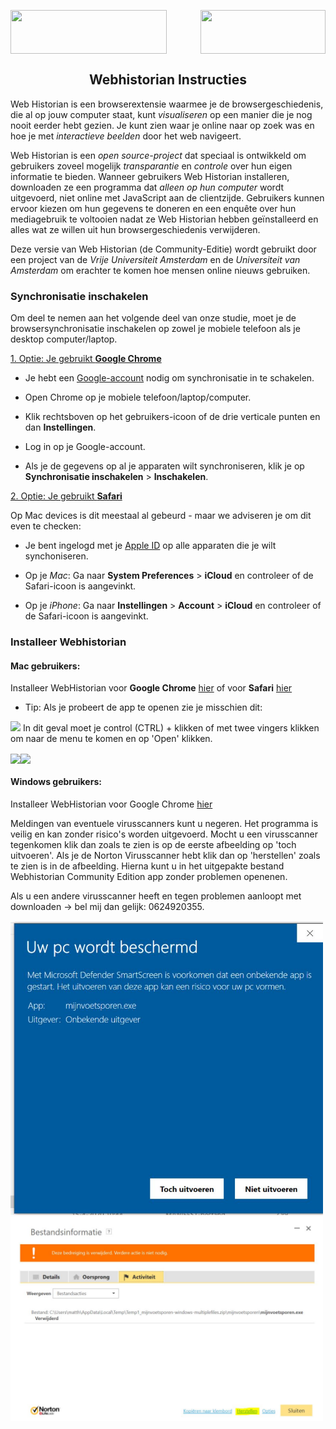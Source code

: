 <img align="center" width="250" height="70" src="https://i1.wp.com/uvadiversity.blog/wp-content/uploads/2018/09/logo-uva.jpg?ssl=1"><img align="right" width="200" height="70" src="https://www.vu.nl/nl/Images/VUlogo_NL_Blauw_HR_RGB_tcm289-201375.png"> 

<h2 align="center">
Webhistorian Instructies
</h2>

Web Historian is een browserextensie waarmee je de browsergeschiedenis, die al op jouw computer staat, kunt *visualiseren* op een manier die je nog nooit eerder hebt gezien. Je kunt zien waar je online naar op zoek was en hoe je met *interactieve beelden* door het web navigeert.

Web Historian is een *open source-project* dat speciaal is ontwikkeld om gebruikers zoveel mogelijk *transparantie* en *controle* over hun eigen informatie te bieden. Wanneer gebruikers Web Historian installeren, downloaden ze een programma dat *alleen op hun computer* wordt uitgevoerd, niet online met JavaScript aan de clientzijde. Gebruikers kunnen ervoor kiezen om hun gegevens te doneren en een enquête over hun mediagebruik te voltooien nadat ze Web Historian hebben geïnstalleerd en alles wat ze willen uit hun browsergeschiedenis verwijderen.

Deze versie van Web Historian (de Community-Editie) wordt gebruikt door een project van de *Vrije Universiteit Amsterdam* en de *Universiteit van Amsterdam* om erachter te komen hoe mensen online nieuws gebruiken.

### Synchronisatie inschakelen

Om deel te nemen aan het volgende deel van onze studie, moet je de browsersynchronisatie inschakelen op zowel je mobiele telefoon als je desktop computer/laptop.

<ins>1. Optie: Je gebruikt **Google Chrome**</ins>
 
- Je hebt een [Google-account](https://support.google.com/accounts/answer/27441?hl=nl) nodig om synchronisatie in te schakelen.
 
- Open Chrome op je mobiele telefoon/laptop/computer. 
 
- Klik rechtsboven op het gebruikers-icoon of de drie verticale punten en dan **Instellingen**.
 
- Log in op je Google-account.
 
- Als je de gegevens op al je apparaten wilt synchroniseren, klik je op **Synchronisatie inschakelen** > **Inschakelen**.

<ins>2. Optie: Je gebruikt **Safari**</ins>

Op Mac devices is dit meestaal al gebeurd - maar we adviseren je om dit even te checken:
 
- Je bent ingelogd met je [Apple ID](https://support.apple.com/en-gb/HT204053) op alle apparaten die je wilt synchoniseren.
 
- Op je *Mac*: Ga naar **System Preferences** > **iCloud** en controleer of de Safari-icoon is aangevinkt.
- Op je *iPhone*: Ga naar **Instellingen** > **Account** > **iCloud** en controleer of de Safari-icoon is aangevinkt.

### Installeer Webhistorian 
#### Mac gebruikers: 
Installeer WebHistorian voor **Google Chrome** [hier](https://github.com/Filter-Bubble/Filter-Bubble.github.io/raw/master/extensions/WebHistorianCommunityMacChrome.dmg)
of voor **Safari** [hier](https://github.com/Filter-Bubble/Filter-Bubble.github.io/raw/master/extensions/WebHistorianCommunityMacSafari.dmg)

- Tip: Als je probeert de app te openen zie je misschien dit:
<img src="https://i0.wp.com/www.reviewcentralme.com/wp-content/uploads/2017/04/Image-1.png" width="200">
In dit geval moet je control (CTRL) + klikken of met twee vingers klikken om naar de menu te komen en op 'Open' klikken.
  <p float="left"><img src="https://i1.wp.com/www.reviewcentralme.com/wp-content/uploads/2017/04/Image-2.png" align="center" width="100"><img align="center" src="https://i0.wp.com/www.reviewcentralme.com/wp-content/uploads/2017/04/Image-3.png" width="200"></p>

#### Windows gebruikers: 
Installeer WebHistorian voor Google Chrome [hier](https://github.com/Filter-Bubble/Filter-Bubble.github.io/raw/master/extensions/WebHistorianCommunityWindowsChrome.exe)

Meldingen van eventuele virusscanners kunt u negeren. Het programma is veilig en kan zonder risico's worden uitgevoerd. Mocht u een virusscanner tegenkomen klik dan zoals te zien is op de eerste afbeelding op 'toch uitvoeren'. Als je de Norton Virusscanner hebt klik dan op 'herstellen' zoals te zien is in de afbeelding. Hierna kunt u in het uitgepakte bestand Webhistorian Community Edition app zonder problemen openenen. 

Als u een andere virusscanner heeft en tegen problemen aanloopt met downloaden -> bel mij dan gelijk: 0624920355. 

<img src=Virus1.JPG width="500">
<img src=virus2.JPG width="500">
